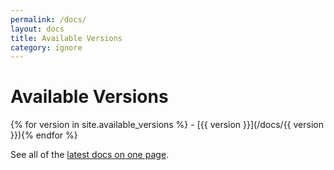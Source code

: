 ```yaml
---
permalink: /docs/
layout: docs
title: Available Versions
category: ignore
---
```


<h1>Available Versions</h1>
{% for version in site.available_versions %}
- [{{ version }}](/docs/{{ version }}){% endfor %}

See all of the [latest docs on one page](/docs/all). 
